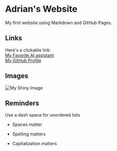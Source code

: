 # Adrian's Website 

My first website using Markdown and GitHub Pages.

## Links

Here's a clickable link:<br> [My Favorite AI assistant](https://chat.openai.com/)<br>
[My GitHub Profile](https://github.com/adriacv17)

## Images


![My Shiny Image](https://raw.githubusercontent.com/denisecase/pyshiny-penguins-dashboard-express/main/images/LocalAppRunning.JPG)

## Reminders

Use a dash space for unordered lists

- Spaces matter

- Spelling matters

- Capitalization matters
